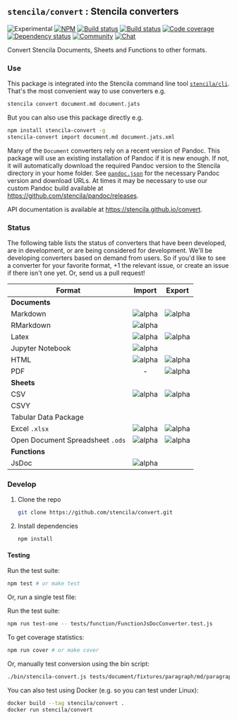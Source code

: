 ## `stencila/convert` : Stencila converters

![Experimental](https://img.shields.io/badge/stability-experimental-orange.svg)
[![NPM](http://img.shields.io/npm/v/stencila-convert.svg?style=flat)](https://www.npmjs.com/package/stencila-convert)
[![Build status](https://travis-ci.org/stencila/convert.svg?branch=master)](https://travis-ci.org/stencila/convert)
[![Build status](https://ci.appveyor.com/api/projects/status/f1hx694pxm0fyqni?svg=true)](https://ci.appveyor.com/project/nokome/convert)
[![Code coverage](https://codecov.io/gh/stencila/convert/branch/master/graph/badge.svg)](https://codecov.io/gh/stencila/convert)
[![Dependency status](https://david-dm.org/stencila/convert.svg)](https://david-dm.org/stencila/convert)
[![Community](https://img.shields.io/badge/join-community-green.svg)](https://community.stenci.la)
[![Chat](https://badges.gitter.im/stencila/stencila.svg)](https://gitter.im/stencila/stencila)

Convert Stencila Documents, Sheets and Functions to other formats.

### Use

This package is integrated into the Stencila command line tool [`stencila/cli`](https://github.com/stencila/cli). That's the most convenient way to use converters e.g.

```bash
stencila convert document.md document.jats
```

But you can also use this package directly e.g.

```bash
npm install stencila-convert -g
stencila-convert import document.md document.jats.xml
```

Many of the `Document` converters rely on a recent version of Pandoc. This package will use an existing installation of Pandoc if it is new enough. If not, it will automatically download the required Pandoc version to the Stencila directory in your home folder. See [`pandoc.json`](src/helpers/pandoc.json) for the necessary Pandoc version and download URLs. At times it may be necessary to use our custom Pandoc build available at https://github.com/stencila/pandoc/releases.

API documentation is available at https://stencila.github.io/convert.


### Status

The following table lists the status of converters that have been developed, are in development, or are being considered for development. We'll be developing converters based on demand from users. So if you'd like to see a converter for your favorite format, +1 the relevant issue, or create an issue if there isn't one yet. Or, send us a pull request!

Format          | Import                                                           | Export
--------------- | :--------------------------------------------------------------: | :--------------------------------------------------------------:
**Documents**   |                                                                  |
Markdown        |![alpha](https://img.shields.io/badge/status-alpha-red.svg)       |![alpha](https://img.shields.io/badge/status-alpha-red.svg)
RMarkdown       |![alpha](https://img.shields.io/badge/status-alpha-red.svg)       |
Latex           |![alpha](https://img.shields.io/badge/status-alpha-red.svg)       |![alpha](https://img.shields.io/badge/status-alpha-red.svg)
Jupyter Notebook|![alpha](https://img.shields.io/badge/status-alpha-red.svg)       |
HTML            |![alpha](https://img.shields.io/badge/status-alpha-red.svg)       |![alpha](https://img.shields.io/badge/status-alpha-red.svg)
PDF             |-                                                                 |![alpha](https://img.shields.io/badge/status-alpha-red.svg)
**Sheets**      |                                                                  |
CSV             |![alpha](https://img.shields.io/badge/status-alpha-red.svg)       |![alpha](https://img.shields.io/badge/status-alpha-red.svg)
CSVY            |                                                                  |
Tabular Data Package |                                                             |
Excel `.xlsx`   |![alpha](https://img.shields.io/badge/status-alpha-red.svg)       |![alpha](https://img.shields.io/badge/status-alpha-red.svg)
Open Document Spreadsheet `.ods`|![alpha](https://img.shields.io/badge/status-alpha-red.svg)|![alpha](https://img.shields.io/badge/status-alpha-red.svg)
**Functions**   |                                                                  |
JsDoc           |![alpha](https://img.shields.io/badge/status-alpha-red.svg)       |


### Develop

1. Clone the repo

    ```bash
    git clone https://github.com/stencila/convert.git
    ```

2. Install dependencies

    ```bash
    npm install
    ```

#### Testing

Run the test suite:

```bash
npm test # or make test
```

Or, run a single test file:

Run the test suite:

```bash
npm run test-one -- tests/function/FunctionJsDocConverter.test.js
```

To get coverage statistics:

```bash
npm run cover # or make cover
```

Or, manually test conversion using the bin script:

```bash
./bin/stencila-convert.js tests/document/fixtures/paragraph/md/paragraph.md temp.pdf
```

You can also test using Docker (e.g. so you can test under Linux):

```bash
docker build --tag stencila/convert .
docker run stencila/convert
```
